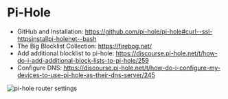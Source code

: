 # Pi-Hole

- GitHub and Installation: https://github.com/pi-hole/pi-hole#curl--ssl-httpsinstallpi-holenet--bash
- The Big Blocklist Collection: https://firebog.net/
- Add additional blocklist to pi-hole: https://discourse.pi-hole.net/t/how-do-i-add-additional-block-lists-to-pi-hole/259
- Configure DNS: https://discourse.pi-hole.net/t/how-do-i-configure-my-devices-to-use-pi-hole-as-their-dns-server/245

![pi-hole router settings](https://user-images.githubusercontent.com/3826772/45605792-c2c79100-ba0d-11e8-8d62-64e395026e4c.png)
